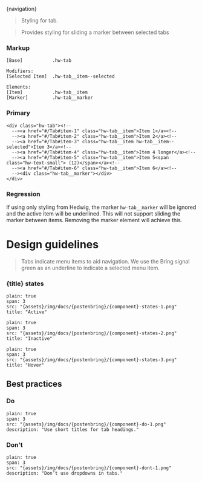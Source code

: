 

{navigation}






> Styling for tab.

> Provides styling for sliding a marker between selected tabs



### Markup
```code
[Base]           .hw-tab

Modifiers:
[Selected Item]  .hw-tab__item--selected

Elements:
[Item]           .hw-tab__item
[Marker]         .hw-tab__marker
```

### Primary

```html|span-4,plain,light
<div class="hw-tab"><!--
  --><a href="#/Tab#item-1" class="hw-tab__item">Item 1</a><!--
  --><a href="#/Tab#item-2" class="hw-tab__item">Item 2</a><!--
  --><a href="#/Tab#item-3" class="hw-tab__item hw-tab__item--selected">Item 3</a><!--
  --><a href="#/Tab#item-4" class="hw-tab__item">Item 4 longer</a><!--
  --><a href="#/Tab#item-5" class="hw-tab__item">Item 5<span class="hw-text-small"> (12)</span></a><!--
  --><a href="#/Tab#item-6" class="hw-tab__item">Item 6</a><!--
  --><div class="hw-tab__marker"></div>
</div>
```

### Regression

If using only styling from Hedwig, the marker `hw-tab__marker` will be ignored and the active item will be underlined.
This will not support sliding the marker between items.
Removing the marker element will achieve this.








# Design guidelines

> Tabs indicate menu items to aid navigation. We use the Bring signal green as an underline to indicate a selected menu item.




### {title} states
```image
plain: true
span: 3
src: "{assets}/img/docs/{postenbring}/{component}-states-1.png"
title: "Active"
```
```image
plain: true
span: 3
src: "{assets}/img/docs/{postenbring}/{component}-states-2.png"
title: "Inactive"
```
```image
plain: true
span: 3
src: "{assets}/img/docs/{postenbring}/{component}-states-3.png"
title: "Hover"
```







## Best practices

### Do

```image
plain: true
span: 3
src: "{assets}/img/docs/{postenbring}/{component}-do-1.png"
description: "Use short titles for tab headings."
```



### Don't
  
```image
plain: true
span: 3
src: "{assets}/img/docs/{postenbring}/{component}-dont-1.png"
description: "Don’t use dropdowns in tabs."
```